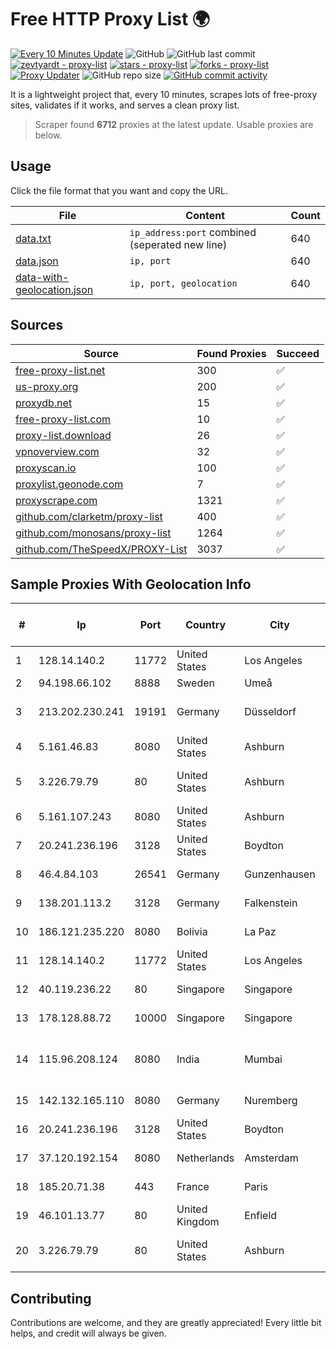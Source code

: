 
# Free HTTP Proxy List 🌍

[![Every 10 Minutes Update](https://github.com/mertguvencli/http-proxy-list/actions/workflows/main.yml/badge.svg?branch=main)](https://github.com/mertguvencli/http-proxy-list/actions/workflows/main.yml)
![GitHub](https://img.shields.io/github/license/mertguvencli/http-proxy-list)
![GitHub last commit](https://img.shields.io/github/last-commit/mertguvencli/http-proxy-list)
[![zevtyardt - proxy-list](https://img.shields.io/static/v1?label=zevtyardt&message=proxy-list&color=blue&logo=github)](https://github.com/zevtyardt/proxy-list "Go to GitHub repo")
[![stars - proxy-list](https://img.shields.io/github/stars/zevtyardt/proxy-list?style=social)](https://github.com/zevtyardt/proxy-list)
[![forks - proxy-list](https://img.shields.io/github/forks/zevtyardt/proxy-list?style=social)](https://github.com/zevtyardt/proxy-list)
[![Proxy Updater](https://github.com/zevtyardt/proxy-list/workflows/Proxy%20Updater/badge.svg)](https://github.com/zevtyardt/proxy-list/actions?query=workflow:"Proxy+Updater")
![GitHub repo size](https://img.shields.io/github/repo-size/zevtyardt/proxy-list)
[![GitHub commit activity](https://img.shields.io/github/commit-activity/m/zevtyardt/proxy-list?logo=commits)](https://github.com/zevtyardt/proxy-list/commits/main)

It is a lightweight project that, every 10 minutes, scrapes lots of free-proxy sites, validates if it works, and serves a clean proxy list.

> Scraper found **6712** proxies at the latest update. Usable proxies are below.

## Usage

Click the file format that you want and copy the URL.

|File|Content|Count|
|----|-------|-----|
|[data.txt](https://raw.githubusercontent.com/mertguvencli/http-proxy-list/main/proxy-list/data.txt)|`ip_address:port` combined (seperated new line)|640|
|[data.json](https://raw.githubusercontent.com/mertguvencli/http-proxy-list/main/proxy-list/data.json)|`ip, port`|640|
|[data-with-geolocation.json](https://raw.githubusercontent.com/mertguvencli/http-proxy-list/main/proxy-list/data-with-geolocation.json)|`ip, port, geolocation`|640|

## Sources

|Source|Found Proxies|Succeed|
|------|-------------|-------|
|[free-proxy-list.net](https://free-proxy-list.net)|300|✅|
|[us-proxy.org](https://www.us-proxy.org)|200|✅|
|[proxydb.net](http://proxydb.net)|15|✅|
|[free-proxy-list.com](https://free-proxy-list.com/?page=&port=&type%5B%5D=http&type%5B%5D=https&up_time=0&search=Search)|10|✅|
|[proxy-list.download](https://www.proxy-list.download/HTTP)|26|✅|
|[vpnoverview.com](https://vpnoverview.com/privacy/anonymous-browsing/free-proxy-servers)|32|✅|
|[proxyscan.io](https://www.proxyscan.io)|100|✅|
|[proxylist.geonode.com](https://proxylist.geonode.com/api/proxy-list?limit=300&page=1&sort_by=lastChecked&sort_type=desc&protocols=http,https)|7|✅|
|[proxyscrape.com](https://api.proxyscrape.com/v2/?request=displayproxies&protocol=http&timeout=10000&country=all&ssl=all&anonymity=all)|1321|✅|
|[github.com/clarketm/proxy-list](https://raw.githubusercontent.com/clarketm/proxy-list/master/proxy-list-raw.txt)|400|✅|
|[github.com/monosans/proxy-list](https://raw.githubusercontent.com/monosans/proxy-list/main/proxies/http.txt)|1264|✅|
|[github.com/TheSpeedX/PROXY-List](https://raw.githubusercontent.com/TheSpeedX/PROXY-List/master/http.txt)|3037|✅|


## Sample Proxies With Geolocation Info

|#|Ip|Port|Country|City|Internet Service Provider|
|-|--|----|-------|----|-------------------------|
|1|128.14.140.2|11772|United States|Los Angeles|Zenlayer Inc|
|2|94.198.66.102|8888|Sweden|Umeå|Telecom3|
|3|213.202.230.241|19191|Germany|Düsseldorf|myLoc managed IT AG|
|4|5.161.46.83|8080|United States|Ashburn|Hetzner Online GmbH|
|5|3.226.79.79|80|United States|Ashburn|Amazon Technologies Inc.|
|6|5.161.107.243|8080|United States|Ashburn|Hetzner Online GmbH|
|7|20.241.236.196|3128|United States|Boydton|Microsoft Corporation|
|8|46.4.84.103|26541|Germany|Gunzenhausen|Hetzner Online GmbH|
|9|138.201.113.2|3128|Germany|Falkenstein|Hetzner Online GmbH|
|10|186.121.235.220|8080|Bolivia|La Paz|AXS Bolivia S. A.|
|11|128.14.140.2|11772|United States|Los Angeles|Zenlayer Inc|
|12|40.119.236.22|80|Singapore|Singapore|Microsoft Corporation|
|13|178.128.88.72|10000|Singapore|Singapore|DigitalOcean, LLC|
|14|115.96.208.124|8080|India|Mumbai|Hathway IP over Cable Internet Access|
|15|142.132.165.110|8080|Germany|Nuremberg|Hetzner Online GmbH|
|16|20.241.236.196|3128|United States|Boydton|Microsoft Corporation|
|17|37.120.192.154|8080|Netherlands|Amsterdam|M247 Europe SRL|
|18|185.20.71.38|443|France|Paris|Mod Mission Critical LLC|
|19|46.101.13.77|80|United Kingdom|Enfield|DigitalOcean, LLC|
|20|3.226.79.79|80|United States|Ashburn|Amazon Technologies Inc.|



## Contributing

Contributions are welcome, and they are greatly appreciated! Every
little bit helps, and credit will always be given.

